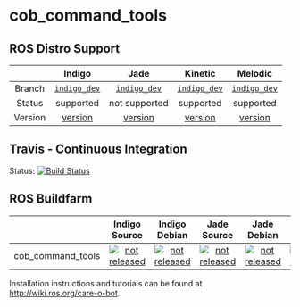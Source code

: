 cob_command_tools
===========

## ROS Distro Support

|         | Indigo | Jade | Kinetic | Melodic |
|:-------:|:------:|:----:|:-------:|:-------:|
| Branch  | [`indigo_dev`](https://github.com/ipa320/cob_command_tools/tree/indigo_dev) | [`indigo_dev`](https://github.com/ipa320/cob_command_tools/tree/indigo_dev) | [`indigo_dev`](https://github.com/ipa320/cob_command_tools/tree/indigo_dev) | [`indigo_dev`](https://github.com/ipa320/cob_command_tools/tree/indigo_dev) |
| Status  | supported | not supported | supported | supported |
| Version | [version](http://repositories.ros.org/status_page/ros_indigo_default.html?q=cob_command_tools) | [version](http://repositories.ros.org/status_page/ros_jade_default.html?q=cob_command_tools) | [version](http://repositories.ros.org/status_page/ros_kinetic_default.html?q=cob_command_tools) | [version](http://repositories.ros.org/status_page/ros_melodic_default.html?q=cob_command_tools) |

## Travis - Continuous Integration

Status: [![Build Status](https://travis-ci.org/ipa320/cob_command_tools.svg?branch=indigo_dev)](https://travis-ci.org/ipa320/cob_command_tools)

## ROS Buildfarm

|         | Indigo Source | Indigo Debian | Jade Source | Jade Debian | Kinetic Source | Kinetic Debian | Melodic Source | Melodic Debian |
|:-------:|:-------------:|:-------------:|:-----------:|:-----------:|:--------------:|:--------------:|:--------------:|:--------------:|
| cob_command_tools | [![not released](http://build.ros.org/buildStatus/icon?job=Isrc_uT__cob_command_tools__ubuntu_trusty__source)](http://build.ros.org/view/Isrc_uT/job/Isrc_uT__cob_command_tools__ubuntu_trusty__source/) | [![not released](http://build.ros.org/buildStatus/icon?job=Ibin_uT64__cob_command_tools__ubuntu_trusty_amd64__binary)](http://build.ros.org/view/Ibin_uT64/job/Ibin_uT64__cob_command_tools__ubuntu_trusty_amd64__binary/) | [![not released](http://build.ros.org/buildStatus/icon?job=Jsrc_uT__cob_command_tools__ubuntu_trusty__source)](http://build.ros.org/view/Jsrc_uT/job/Jsrc_uT__cob_command_tools__ubuntu_trusty__source/) | [![not released](http://build.ros.org/buildStatus/icon?job=Jbin_uT64__cob_command_tools__ubuntu_trusty_amd64__binary)](http://build.ros.org/view/Jbin_uT64/job/Jbin_uT64__cob_command_tools__ubuntu_trusty_amd64__binary/) | [![not released](http://build.ros.org/buildStatus/icon?job=Ksrc_uX__cob_command_tools__ubuntu_xenial__source)](http://build.ros.org/view/Ksrc_uX/job/Ksrc_uX__cob_command_tools__ubuntu_xenial__source/) | [![not released](http://build.ros.org/buildStatus/icon?job=Kbin_uX64__cob_command_tools__ubuntu_xenial_amd64__binary)](http://build.ros.org/view/Kbin_uX64/job/Kbin_uX64__cob_command_tools__ubuntu_xenial_amd64__binary/) | [![not released](http://build.ros.org/buildStatus/icon?job=Msrc_uB__cob_command_tools__ubuntu_bionic__source)](http://build.ros.org/view/Msrc_uB/job/Msrc_uB__cob_command_tools__ubuntu_bionic__source/) | [![not released](http://build.ros.org/buildStatus/icon?job=Mbin_uB64__cob_command_tools__ubuntu_bionic_amd64__binary)](http://build.ros.org/view/Mbin_uB64/job/Mbin_uB64__cob_command_tools__ubuntu_bionic_amd64__binary/) |

Installation instructions and tutorials can be found at http://wiki.ros.org/care-o-bot.
